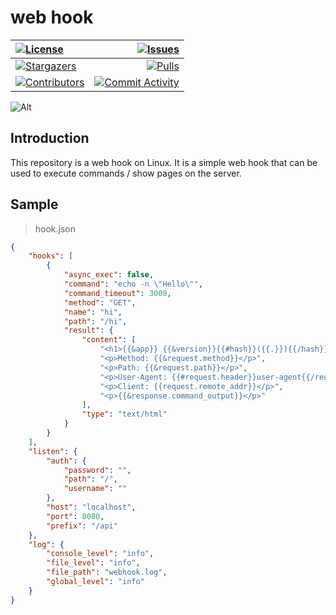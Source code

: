 # web hook

|[![License][license:badge]](/LICENSE)|[![Issues][issues:badge]][issues]|
|:------|------------------------------------------------:|
|[![Stargazers][stargazers:badge]][stargazers]|[![Pulls][pulls:badge]][pulls]|
|[![Contributors][contributors:badge]][contributors]|[![Commit Activity][commit-activity:badge]][commit-activity]|

![Alt](https://repobeats.axiom.co/api/embed/f81550002329b0c0414378aebb0dbac1d17d1013.svg "Repobeats analytics image")

## Introduction

This repository is a web hook on Linux. It is a simple web hook that can be used to execute commands / show pages on the server.

## Sample
> hook.json
```json
{
    "hooks": [
        {
            "async_exec": false,
            "command": "echo -n \"Hello\"",
            "command_timeout": 3000,
            "method": "GET",
            "name": "hi",
            "path": "/hi",
            "result": {
                "content": [
                    "<h1>{{&app}} {{&version}}{{#hash}}({{.}}){{/hash}}</h1>",
                    "<p>Method: {{&request.method}}</p>",
                    "<p>Path: {{&request.path}}</p>",
                    "<p>User-Agent: {{#request.header}}user-agent{{/request.header}}</p>",
                    "<p>Client: {{request.remote_addr}}</p>",
                    "<p>{{&response.command_output}}</p>"
                ],
                "type": "text/html"
            }
        }
    ],
    "listen": {
        "auth": {
            "password": "",
            "path": "/",
            "username": ""
        },
        "host": "localhost",
        "port": 8080,
        "prefix": "/api"
    },
    "log": {
        "console_level": "info",
        "file_level": "info",
        "file_path": "webhook.log",
        "global_level": "info"
    }
}
```

[license:badge]: https://img.shields.io/github/license/Ohto-Ai/webhook?logo=github&style=flat-square

[issues:badge]: https://img.shields.io/github/issues/Ohto-Ai/webhook?logo=github&style=flat-square
[issues]: https://github.com/Ohto-Ai/webhook/issues

[stargazers:badge]: https://img.shields.io/github/stars/Ohto-Ai/webhook?logo=github&style=flat-square
[stargazers]: https://github.com/Ohto-Ai/webhook/stargazers

[pulls:badge]: https://img.shields.io/github/issues-pr/Ohto-Ai/webhook?logo=github&color=0088ff&style=flat-square
[pulls]: https://github.com/Ohto-Ai/webhook/pulls

[commit-activity:badge]: https://img.shields.io/github/commit-activity/m/Ohto-Ai/webhook?logo=github&style=flat-square
[commit-activity]: https://github.com/Ohto-Ai/webhook/pulse

[contributors:badge]: https://img.shields.io/github/contributors/Ohto-Ai/webhook?logo=github&style=flat-square
[contributors]: https://github.com/Ohto-Ai/webhook/contributors
